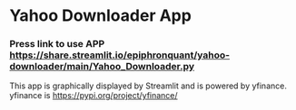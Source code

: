 # Yahoo Downloader App
### Press link to use APP https://share.streamlit.io/epiphronquant/yahoo-downloader/main/Yahoo_Downloader.py

This app is graphically displayed by Streamlit and is powered by yfinance. 
yfinance is https://pypi.org/project/yfinance/
